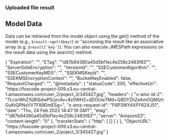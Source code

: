 
### Uploaded file result
Model Data
----------
Data can be retrieved from the model object using the get() method of the
model (e.g., `$result->get($key)`) or "accessing the result like an
associative array (e.g. `$result['key']`). You can also execute JMESPath
expressions on the result data using the search() method.

{
    "Expiration": "",
    "ETag": "\"d87b94380a45d5bf1ec4e258c2483f83\"",
    "ServerSideEncryption": "",
    "VersionId": "",
    "SSECustomerAlgorithm": "",
    "SSECustomerKeyMD5": "",
    "SSEKMSKeyId": "",
    "SSEKMSEncryptionContext": "",
    "BucketKeyEnabled": false,
    "RequestCharged": "",
    "@metadata": {
        "statusCode": 200,
        "effectiveUri": "https:\/\/foxcode-project-009.s3.eu-central-1.amazonaws.com\/user_2\/poject_3\/345427.jpg",
        "headers": {
            "x-amz-id-2": "7LcsrWhZ1Q8lSdwP5\/jznAv+8z5WH2+dDOUw7Md+Q8DYZhZeAmOQMIzhGuKtQPNsVVTF89DmESg=",
            "x-amz-request-id": "F6P3WY4XFF62XJ51",
            "date": "Thu, 24 Feb 2022 14:47:19 GMT",
            "etag": "\"d87b94380a45d5bf1ec4e258c2483f83\"",
            "server": "AmazonS3",
            "content-length": "0"
        },
        "transferStats": {
            "http": [
                []
            ]
        }
    },
    "ObjectURL": "https:\/\/foxcode-project-009.s3.eu-central-1.amazonaws.com\/user_2\/poject_3\/345427.jpg"
}
